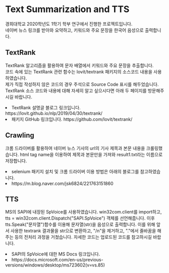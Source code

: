 # Text Summarization and TTS
경희대학교 2020학년도 1학기 학부 연구에서 진행한 프로젝트입니다.  
네이버 뉴스 링크를 받아와 요약하고, 키워드와 주요 문장을 한국어 음성으로 출력합니다.  


## TextRank
TextRank 알고리즘을 활용하여 문자 배열에서 키워드와 주요 문장을 추출합니다.  
코드 속에 있는 TextRank 관련 함수는 lovit/textrank 패키지의 소스코드 내용을 사용하였습니다.  
제가 직접 작성하지 않은 코드의 경우 주석으로 Source Code 표시를 해두었습니다.  
TextRank 소스 코드와 내용에 대해 자세히 알고 싶으시다면 아래 두 페이지를 방문해주시길 바랍니다.  

<li>TextRank 설명글 블로그 링크입니다.  
https://lovit.github.io/nlp/2019/04/30/textrank/

<li>패키지 GitHub 링크입니다.  
https://github.com/lovit/textrank/


## Crawling
크롬 드라이버를 활용하여 네이버 뉴스 기사의 url의 기사 제목과 본문 내용을 크롤링했습니다.
html tag name을 이용하여 제목과 본문만을 가져와 result1.txt라는 이름으로 저장합니다.

<li>selenium 패키지 설치 및 크롬 드라이버 이용 방법은 아래의 블로그를 참고하였습니다.<li>
https://m.blog.naver.com/jsk6824/221763151860


## TTS
MS의 SAPI에 내장된 SpVoice를 사용하였습니다.
win32com.client를 import하고, tts = win32com.client.Dispatch("SAPI.SpVoice") 객체를 선언해줍니다.
이후 tts.Speak("문자열")함수를 이용해 문자열(str)을 음성으로 출력합니다.
이를 위해 앞서 사용한 textrank 결과물을 str으로 변환하고, "/n"을 제거하고, "."에서 줄바꿈을 해주는 등의 전처리 과정을 거쳤습니다.
자세한 코드는 업로드된 코드를 참고하시길 바랍니다.

<li> SAPI의 SpVoice에 대한 MS Docs 링크입니다.
<li>https://docs.microsoft.com/en-us/previous-versions/windows/desktop/ms723602(v=vs.85)
